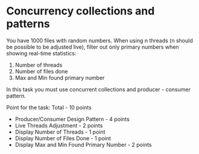 # Concurrency collections and patterns

You have 1000 files with random numbers. When using n threads (n should be possible to be adjusted live), filter out only primary numbers when showing real-time statistics:

1. Number of threads
2. Number of files done
3. Max and Min found primary number

In this task you must use concurrent collections and producer - consumer pattern.

Point for the task: Total - 10 points

- Producer/Consumer Design Pattern - 4 points
- Live Threads Adjustment - 2 points
- Display Number of Threads - 1 point
- Display Number of Files Done - 1 point
- Display Max and Min Found Primary Number - 2 points
